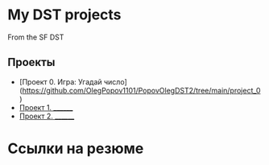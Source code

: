 # My DST projects

From the SF DST

## Проекты

* [Проект  0. Игра: Угадай число] (https://github.com/OlegPopov1101/PopovOlegDST2/tree/main/project_0)
* [Проект 1. ______]()
* [Проект 2. ______]()

# Ссылки на резюме
